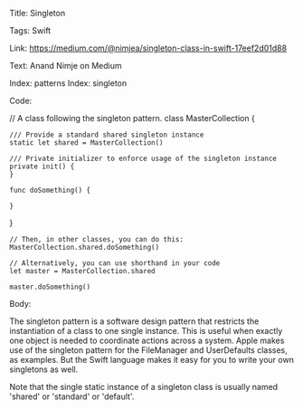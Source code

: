 Title:  Singleton

Tags:   Swift

Link:   https://medium.com/@nimjea/singleton-class-in-swift-17eef2d01d88

Text:   Anand Nimje on Medium

Index:  patterns
Index:  singleton

Code: 

// A class following the singleton pattern. 
class MasterCollection {
    
	/// Provide a standard shared singleton instance
	static let shared = MasterCollection()

	/// Private initializer to enforce usage of the singleton instance
	private init() {
	}

	func doSomething() {

	}

}

	// Then, in other classes, you can do this:
	MasterCollection.shared.doSomething()

	// Alternatively, you can use shorthand in your code
	let master = MasterCollection.shared

	master.doSomething()

Body: 

The singleton pattern is a software design pattern that restricts the instantiation of a class to one single instance. This is useful when exactly one object is needed to coordinate actions across a system. Apple makes use of the singleton pattern for the FileManager and UserDefaults classes, as examples. But the Swift language makes it easy for you to write your own singletons as well. 

Note that the single static instance of a singleton class is usually named 'shared' or 'standard' or 'default'. 
